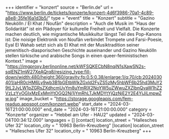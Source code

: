 +++
identifier = "konzert"
source = "Berlin.de"
url = "https://www.berlin.de/tickets/konzerte/konzert-4d6f3986-70a1-4c89-a8e8-35fe16a1d3b5/"
type = "event"
title = "Konzert"
subtitle = "Gazino Neukölln / El Khat / Noufān"
description = "Auch die Musik im “Haus der Solidarität” ist ein Plädoyer für kulturelle Freiheit und Vielfalt. Die Konzerte machen deutlich, wie migrantische Musikkultur längst Teil des Pop-Kanons ist: Die noisige Elektronik von Noufãn verbindet Trompete und Farsi-Poesie, Eyal El Wahab setzt sich als El Khat mit der Musiktradition seiner jemenitisch-diasporischen Geschichte auseinander und Gazino Neukölln stellen türkische und arabische Songs in einen queer-feministischen Kontext."
image = "https://imgproxy.berlinonline.net/kWFSQKECbN8nqiN1sXawSN2s-sqlENZ1mW27XeAQrq8/resizing_type:fill-down/width:480/height:360/gravity:fp:0.5:0.38/enlarge:1/q:70/cb:2024030401/aHR0cHM6Ly9wb3B1bGEtbWlkZGxld2FyZS5zMy5hbWF6b25hd3MuY29tL2JvLW1pZGRsZXdhcmUvYm8uYmRlX2NoYW5uZWwuZXZlbnQvaW1hZ2VzLzYvOGIxMzExMmYtOGQ2Ni1jYmRhLTJkMDYtYjQzNjE2Y2E4YjJiLmpwZw.jpg"
image_bucket = "https://storage.googleapis.com/fem-readup.appspot.com/konzert.webp"
start_date = "2024-03-16T21:00:00.000"
end_date = "2024-03-16T21:00:00.000"
category = "Konzerte"
organizer = "Hebbel am Ufer - HAU2"
updated = "2024-03-04T00:34:12.000"
languages = []
[contact]
location_street = "Hallesches Ufer 32"
location_city = " 10963 Berlin-Kreuzberg"
[location]
location_street = "Hallesches Ufer 32"
location_city = " 10963 Berlin-Kreuzberg"
+++